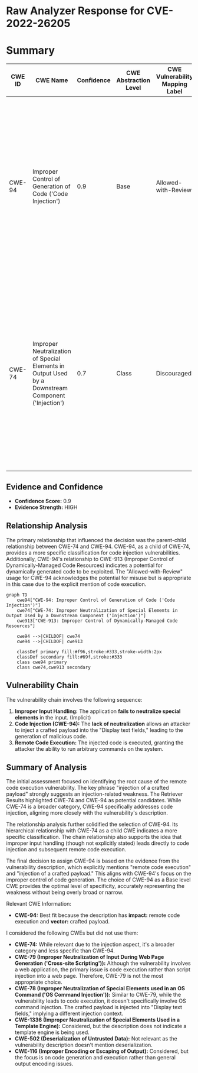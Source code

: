 # Raw Analyzer Response for CVE-2022-26205

# Summary
| CWE ID | CWE Name | Confidence | CWE Abstraction Level | CWE Vulnerability Mapping Label | CWE-Vulnerability Mapping Notes |
|---|---|---|---|---|---|
| CWE-94 | Improper Control of Generation of Code ('Code Injection') | 0.9 | Base | Allowed-with-Review | Primary CWE. The vulnerability allows attackers to execute arbitrary code via injection of a crafted payload, which aligns with the CWE's focus on improper neutralization of special elements that could modify the syntax or behavior of the intended code segment. |
| CWE-74 | Improper Neutralization of Special Elements in Output Used by a Downstream Component ('Injection') | 0.7 | Class | Discouraged | Secondary Candidate. The vulnerability involves the injection of a crafted payload, suggesting a failure to neutralize special elements in output used by a downstream component. However, CWE-94 is more specific to code injection, making it the primary choice. |

## Evidence and Confidence

*   **Confidence Score:** 0.9
*   **Evidence Strength:** HIGH

## Relationship Analysis
The primary relationship that influenced the decision was the parent-child relationship between CWE-74 and CWE-94. CWE-94, as a child of CWE-74, provides a more specific classification for code injection vulnerabilities. Additionally, CWE-94's relationship to CWE-913 (Improper Control of Dynamically-Managed Code Resources) indicates a potential for dynamically generated code to be exploited. The "Allowed-with-Review" usage for CWE-94 acknowledges the potential for misuse but is appropriate in this case due to the explicit mention of code execution.

```mermaid
graph TD
    cwe94["CWE-94: Improper Control of Generation of Code ('Code Injection')"]
    cwe74["CWE-74: Improper Neutralization of Special Elements in Output Used by a Downstream Component ('Injection')"]
    cwe913["CWE-913: Improper Control of Dynamically-Managed Code Resources"]
    
    cwe94 -->|CHILDOF| cwe74
    cwe94 -->|CHILDOF| cwe913
    
    classDef primary fill:#f96,stroke:#333,stroke-width:2px
    classDef secondary fill:#69f,stroke:#333
    class cwe94 primary
    class cwe74,cwe913 secondary
```

## Vulnerability Chain
The vulnerability chain involves the following sequence:
  1. **Improper Input Handling:** The application **fails to neutralize special elements** in the input. (Implicit)
  2. **Code Injection (CWE-94):** The **lack of neutralization** allows an attacker to inject a crafted payload into the "Display text fields," leading to the generation of malicious code.
  3. **Remote Code Execution:** The injected code is executed, granting the attacker the ability to run arbitrary commands on the system.

## Summary of Analysis
The initial assessment focused on identifying the root cause of the remote code execution vulnerability. The key phrase "injection of a crafted payload" strongly suggests an injection-related weakness. The Retriever Results highlighted CWE-74 and CWE-94 as potential candidates. While CWE-74 is a broader category, CWE-94 specifically addresses code injection, aligning more closely with the vulnerability's description.

The relationship analysis further solidified the selection of CWE-94. Its hierarchical relationship with CWE-74 as a child CWE indicates a more specific classification. The chain relationship also supports the idea that improper input handling (though not explicitly stated) leads directly to code injection and subsequent remote code execution.

The final decision to assign CWE-94 is based on the evidence from the vulnerability description, which explicitly mentions "remote code execution" and "injection of a crafted payload." This aligns with CWE-94's focus on the improper control of code generation. The choice of CWE-94 as a Base level CWE provides the optimal level of specificity, accurately representing the weakness without being overly broad or narrow.

Relevant CWE Information:
-   **CWE-94:** Best fit because the description has **impact:** remote code execution and **vector:** crafted payload.

I considered the following CWEs but did not use them:
*   **CWE-74:** While relevant due to the injection aspect, it's a broader category and less specific than CWE-94.
*   **CWE-79 (Improper Neutralization of Input During Web Page Generation ('Cross-site Scripting')):** Although the vulnerability involves a web application, the primary issue is code execution rather than script injection into a web page. Therefore, CWE-79 is not the most appropriate choice.
*   **CWE-78 (Improper Neutralization of Special Elements used in an OS Command ('OS Command Injection')):** Similar to CWE-79, while the vulnerability leads to code execution, it doesn't specifically involve OS command injection. The crafted payload is injected into "Display text fields," implying a different injection context.
*   **CWE-1336 (Improper Neutralization of Special Elements Used in a Template Engine):** Considered, but the description does not indicate a template engine is being used.
*   **CWE-502 (Deserialization of Untrusted Data):** Not relevant as the vulnerability description doesn't mention deserialization.
*   **CWE-116 (Improper Encoding or Escaping of Output):** Considered, but the focus is on code generation and execution rather than general output encoding issues.
